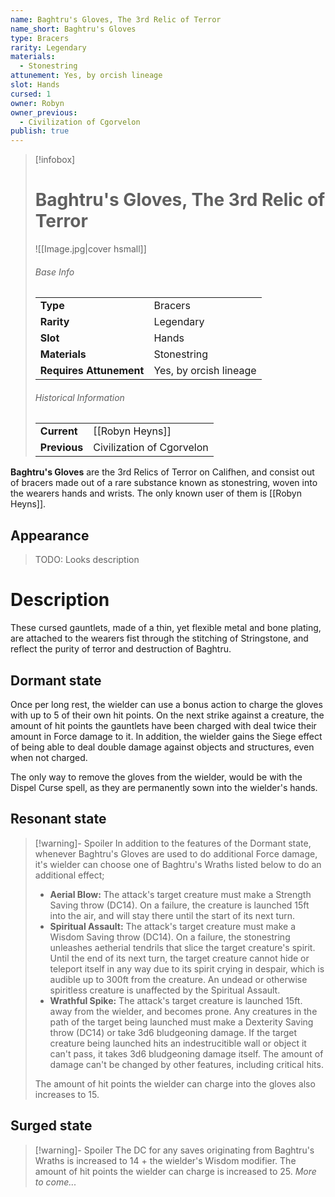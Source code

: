 ```yaml
---
name: Baghtru's Gloves, The 3rd Relic of Terror
name_short: Baghtru's Gloves
type: Bracers
rarity: Legendary
materials:
  - Stonestring
attunement: Yes, by orcish lineage
slot: Hands
cursed: 1
owner: Robyn
owner_previous:
  - Civilization of Cgorvelon
publish: true
---
```

> [!infobox]  
> # Baghtru's Gloves, The 3rd Relic of Terror
> ![[Image.jpg|cover hsmall]]
> ###### Base Info
> | | |
> |---|---|
> | **Type** | Bracers |
> | **Rarity** | Legendary |
> | **Slot** | Hands |
> | **Materials** | Stonestring |
> | **Requires Attunement** | Yes, by orcish lineage |
> ###### Historical Information
> | | |
> |---|---|
> | **Current** | [[Robyn Heyns]] |
> | **Previous** | Civilization of Cgorvelon |

**Baghtru's Gloves** are the 3rd Relics of Terror on Califhen, and consist out of bracers made out of a rare substance known as stonestring, woven into the wearers hands and wrists. The only known user of them is [[Robyn Heyns]].
## Appearance
> TODO: Looks description
# Description
These cursed gauntlets, made of a thin, yet flexible metal and bone plating, are attached to the wearers fist through the stitching of Stringstone, and reflect the purity of terror and destruction of Baghtru.  

## Dormant state
Once per long rest, the wielder can use a bonus action to charge the gloves with up to 5 of their own hit points. On the next strike against a creature, the amount of hit points the gauntlets have been charged with deal twice their amount in Force damage to it. In addition, the wielder gains the Siege effect of being able to deal double damage against objects and structures, even when not charged.  
  
The only way to remove the gloves from the wielder, would be with the Dispel Curse spell, as they are permanently sown into the wielder's hands.

## Resonant state
> [!warning]- Spoiler
> In addition to the features of the Dormant state, whenever Baghtru's Gloves are used to do additional Force damage, it's wielder can choose one of Baghtru's Wraths listed below to do an additional effect;
> 
> - **Aerial Blow:** The attack's target creature must make a Strength Saving throw (DC14). On a failure, the creature is launched 15ft into the air, and will stay there until the start of its next turn. 
> - **Spiritual Assault:** The attack's target creature must make a Wisdom Saving throw (DC14). On a failure, the stonestring unleashes aetherial tendrils that slice the target creature's spirit. Until the end of its next turn, the target creature cannot hide or teleport itself in any way due to its spirit crying in despair, which is audible up to 300ft from the creature. An undead or otherwise spiritless creature is unaffected by the Spiritual Assault. 
> - **Wrathful Spike:** The attack's target creature is launched 15ft. away from the wielder, and becomes prone. Any creatures in the path of the target being launched must make a Dexterity Saving throw (DC14) or take 3d6 bludgeoning damage. If the target creature being launched hits an indestrucitible wall or object it can't pass, it takes 3d6 bludgeoning damage itself. The amount of damage can't be changed by other features, including critical hits.
> 
> The amount of hit points the wielder can charge into the gloves also increases to 15.

## Surged state
> [!warning]- Spoiler
> The DC for any saves originating from Baghtru's Wraths is increased to 14 + the wielder's Wisdom modifier.
> The amount of hit points the wielder can charge is increased to 25.
> *More to come...*


